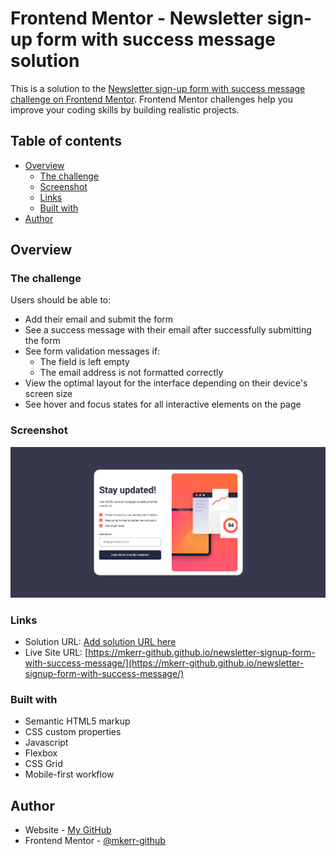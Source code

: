 # Frontend Mentor - Newsletter sign-up form with success message solution

This is a solution to the [Newsletter sign-up form with success message challenge on Frontend Mentor](https://www.frontendmentor.io/challenges/newsletter-signup-form-with-success-message-3FC1AZbNrv). Frontend Mentor challenges help you improve your coding skills by building realistic projects. 

## Table of contents

- [Overview](#overview)
  - [The challenge](#the-challenge)
  - [Screenshot](#screenshot)
  - [Links](#links)
  - [Built with](#built-with)
- [Author](#author)

## Overview

### The challenge

Users should be able to:

- Add their email and submit the form
- See a success message with their email after successfully submitting the form
- See form validation messages if:
  - The field is left empty
  - The email address is not formatted correctly
- View the optimal layout for the interface depending on their device's screen size
- See hover and focus states for all interactive elements on the page

### Screenshot

![](./screenshot.jpg)


### Links

- Solution URL: [Add solution URL here](https://your-solution-url.com)
- Live Site URL: [https://mkerr-github.github.io/newsletter-signup-form-with-success-message/](https://mkerr-github.github.io/newsletter-signup-form-with-success-message/)


### Built with

- Semantic HTML5 markup
- CSS custom properties
- Javascript
- Flexbox
- CSS Grid
- Mobile-first workflow

## Author

- Website - [My GitHub](https://github.com/mkerr-github)
- Frontend Mentor - [@mkerr-github](https://www.frontendmentor.io/profile/mkerr-github)
